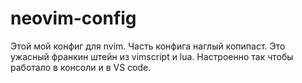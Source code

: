 # neovim-config

Этой мой конфиг для nvim. Часть конфига наглый копипаст.
Это ужасный франкин штейн из vimscript и lua.
Настроенно так чтобы работало в консоли и в VS code.
